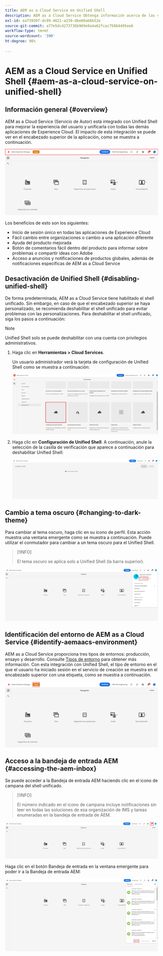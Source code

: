 ```yaml
---
title: AEM as a Cloud Service en Unified Shell
description: AEM as a Cloud Service Obtenga información acerca de las ventajas de la implementación de la en Unified Shell
exl-id: ea739307-dc99-4621-a239-dbe60ab6b52e
source-git-commit: a77e5dc4273736b969e9a4a62fcac75664495ee6
workflow-type: tm+mt
source-wordcount: '390'
ht-degree: 96%

---
```


# AEM as a Cloud Service en Unified Shell {#aem-as-a-cloud-service-on-unified-shell}

## Información general {#overview}

AEM as a Cloud Service (Servicio de Autor) está integrado con Unified Shell para mejorar la experiencia del usuario y unificarla con todas las demás aplicaciones de Experience Cloud. El impacto de esta integración se puede ver en el encabezado superior de la aplicación, como se muestra a continuación.

![imagen](/help/overview/assets/unifiedshell_header.png)

Los beneficios de esto son los siguientes:

* Inicio de sesión único en todas las aplicaciones de Experience Cloud
* Fácil cambio entre organizaciones o cambio a una aplicación diferente
* Ayuda del producto mejorada
* Botón de comentarios fácil dentro del producto para informar sobre problemas o compartir ideas con Adobe
* Acceso a anuncios y notificaciones de productos globales, además de notificaciones específicas de AEM as a Cloud Service

## Desactivación de Unified Shell {#disabling-unified-shell}

De forma predeterminada, AEM as a Cloud Service tiene habilitado el shell unificado. Sin embargo, en caso de que el encabezado superior se haya personalizado, se recomienda deshabilitar el shell unificado para evitar problemas con las personalizaciones. Para deshabilitar el shell unificado, siga los pasos a continuación:

>[!NOTE]
>Unified Shell solo se puede deshabilitar con una cuenta con privilegios administrativos.

1. Haga clic en **Herramientas > Cloud Services**.

   Un usuario administrador verá la tarjeta de configuración de Unified Shell como se muestra a continuación:

   ![imagen](/help/overview/assets/unifiedshell2.png)

1. Haga clic en **Configuración de Unified Shell**. A continuación, anule la selección de la casilla de verificación que aparece a continuación para deshabilitar Unified Shell:

   ![imagen](/help/overview/assets/unifiedshell3.png)

## Cambio a tema oscuro {#changing-to-dark-theme}

Para cambiar al tema oscuro, haga clic en su icono de perfil. Esta acción muestra una ventana emergente como se muestra a continuación. Puede utilizar el conmutador para cambiar a un tema oscuro para el Unified Shell.

>[!INFO]
>
>El tema oscuro se aplica solo a Unified Shell (la barra superior).

![imagen](/help/overview/assets/unifiedshell4.png)

## Identificación del entorno de AEM as a Cloud Service {#identify-aemaacs-environment}

AEM as a Cloud Service proporciona tres tipos de entornos: producción, ensayo y desarrollo. Consulte [Tipos de entorno](https://experienceleague.adobe.com/docs/experience-manager-cloud-service/content/implementing/using-cloud-manager/manage-environments.html) para obtener más información. Con esta integración con Unified Shell, el tipo de entorno en el que el usuario ha iniciado sesión en el servicio de creación se muestra en el encabezado superior con una etiqueta, como se muestra a continuación.

![imagen](/help/overview/assets/unifiedshell_header_label.png)

## Acceso a la bandeja de entrada AEM {#accessing-the-aem-inbox}

Se puede acceder a la Bandeja de entrada AEM haciendo clic en el icono de campana del shell unificado.

>[!INFO]
>
> El número indicado en el icono de campana incluye notificaciones sin leer en todas las soluciones de esa organización de IMS y tareas enumeradas en la bandeja de entrada de AEM.

![imagen](/help/overview/assets/unifiedshell5.png)

Haga clic en el botón Bandeja de entrada en la ventana emergente para poder ir a la Bandeja de entrada AEM:

![imagen](/help/overview/assets/unifiedshell6.png)
